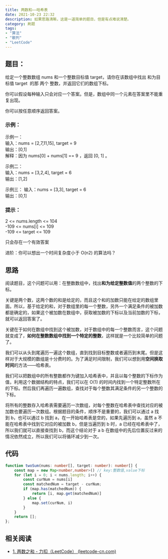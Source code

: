 ```yaml
---
title: 两数和——哈希表
date: 2021-10-23 22:32
description: 如果思路清晰，这是一道简单的题目，但是有点难说清楚。
category: 刷题
tags:
- "算法"
- "散列"
- "LeetCode"
---
```

## 题目：

给定一个整数数组 nums 和一个整数目标值 target，请你在该数组中找出 和为目标值 target  的那 两个 整数，并返回它们的数组下标。

你可以假设每种输入只会对应一个答案。但是，数组中同一个元素在答案里不能重复出现。

你可以按任意顺序返回答案。

### 示例：
示例一：  
输入：nums = [2,7,11,15], target = 9  
输出：[0,1]  
解释：因为 nums[0] + nums[1] == 9 ，返回 [0, 1] 。  

示例二：  
输入：nums = [3,2,4], target = 6  
输出：[1,2]  

示例三： 
输入：nums = [3,3], target = 6  
输出：[0,1]  

### 提示：

2 <= nums.length <= 104  
-109 <= nums[i] <= 109  
-109 <= target <= 109    

只会存在一个有效答案  

进阶：你可以想出一个时间复杂度小于 O(n2) 的算法吗？

## 思路

阅读题目，这个问题可以用：在整数数组中，找出**和为给定整数值**的两个整数的下标。

关键是两个数，这两个数的和是给定的，而且这个和的加数只能在给定的数组里面。所以，基于给定的和，对于数组里的每一个整数，另外一个满足条件的被加数都是确定的，如果这个被加数在数组中，获取被加数的下标以及当前加数的下标，就可以返回答案了。

关键在于如何在数组中找到这个被加数，对于数组中的每一个整数而言，这个问题就变成了，**如何在整数数组中找到一个特定的整数**，这样就是一个比较简单的问题了。

我们可以从头到尾遍历一遍这个数组，直到找到目标整数或者遍历到末尾。但是这样对于大规模的数组是十分费时的。为了满足时间限制，我们可以想到用**空间换取时间**的方法——哈希表。

我们可以把数组中的所有整数都作为键加入哈希表中，并且以每个整数的下标作为值，利用这个数据结构的特点，我们可以在 O(1) 的时间内找到一个特定整数所在的下标。然后我们再遍历一遍数组，查找对于每个整数其满足条件的另一个整数的下标。

将所有的整数存入哈希表需要遍历一次数组，对每个整数在哈希表中查找对应的被加数也要遍历一次数组。根据题目的条件，顺序不是重要的，我们可以通过 a 找到 b，也可以通过 b 找到 a，在一开始哈希表是空的，如果先遍历到 a，虽然 a 不能在哈希表中找到它对应的被加数 b，但是当遍历到 b 时，a 已经在哈希表中了，所以我们就可以直接查找到 b，而这个结论对于 a b 在数组中的先后位置反过来的情况依然成立，所以我们可以将循环减少到一次。

## 代码
```typescript
function twoSum(nums: number[], target: number): number[] {
    const map = new Map<number,number>() // key:整数值,value下标
    for (let i = 0; i < nums.length; i++) {
        const curNum = nums[i]
        const matchedNum = target - curNum;
        if (map.has(matchedNum)) {
            return [i, map.get(matchedNum)]
        } else {
            map.set(curNum, i)
        }
    }
    return [];
};
```


## 相关阅读

* [1. 两数之和 - 力扣（LeetCode） (leetcode-cn.com)](https://leetcode-cn.com/problems/two-sum)
